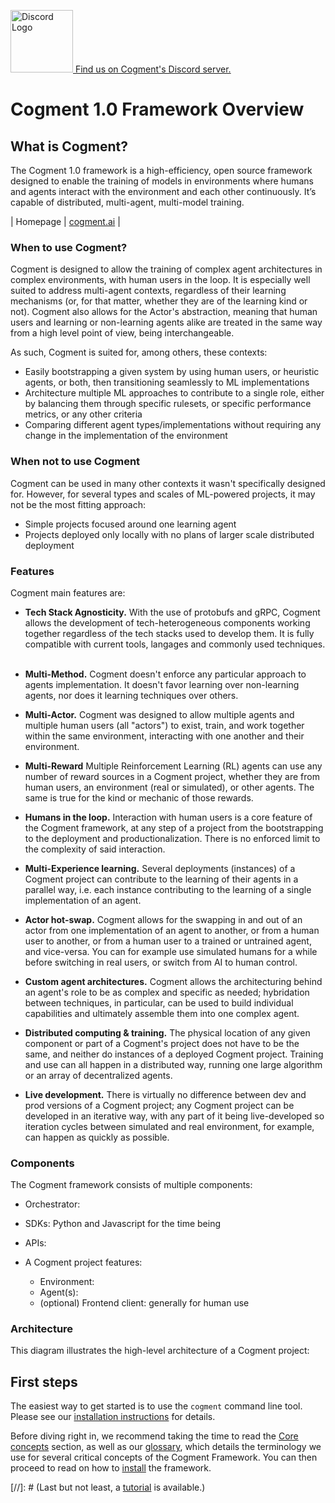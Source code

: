 [<img src="https://discord.com/assets/e4923594e694a21542a489471ecffa50.svg" alt="Discord Logo" style="width:100px;"/> Find us on Cogment's Discord server.](https://discord.gg/55h7fnqdSJ)

# Cogment 1.0 Framework Overview

## What is Cogment?

The Cogment 1.0 framework is a high-efficiency, open source framework designed to enable the training of models in environments where humans and agents interact with the environment and each other continuously. It’s capable of distributed, multi-agent, multi-model training.

| Homepage  | [cogment.ai](https://cogment.ai/)        |

### When to use Cogment?

Cogment is designed to allow the training of complex agent architectures in complex environments, with human users in the loop. It is especially well suited to address multi-agent contexts, regardless of their learning mechanisms (or, for that matter, whether they are of the learning kind or not). Cogment also allows for the Actor's abstraction, meaning that human users and learning or non-learning agents alike are treated in the same way from a high level point of view, being interchangeable.

As such, Cogment is suited for, among others, these contexts:

- Easily bootstrapping a given system by using human users, or heuristic agents, or both, then transitioning seamlessly to ML implementations
- Architecture multiple ML approaches to contribute to a single role, either by balancing them through specific rulesets, or specific performance metrics, or any other criteria
- Comparing different agent types/implementations without requiring any change in the implementation of the environment

### When not to use Cogment

Cogment can be used in many other contexts it wasn't specifically designed for. However, for several types and scales of ML-powered projects, it may not be the most fitting approach:

- Simple projects focused around one learning agent
- Projects deployed only locally with no plans of larger scale distributed deployment

### Features

Cogment main features are:

- **Tech Stack Agnosticity.** With the use of protobufs and gRPC, Cogment allows the development of tech-heterogeneous components working together regardless of the tech stacks used to develop them. It is fully compatible with current tools, langages and commonly used techniques.
&nbsp;

- **Multi-Method.** Cogment doesn't enforce any particular approach to agents implementation. It doesn't favor learning over non-learning agents, nor does it learning techniques over others.
&nbsp;

- **Multi-Actor.** Cogment was designed to allow multiple agents and multiple human users (all "actors") to exist, train, and work together within the same environment, interacting with one another and their environment.
&nbsp;

- **Multi-Reward** Multiple Reinforcement Learning (RL) agents can use any number of reward sources in a Cogment project, whether they are from human users, an environment (real or simulated), or other agents. The same is true for the kind or mechanic of those rewards.
- **Humans in the loop.** Interaction with human users is a core feature of the Cogment framework, at any step of a project from the bootstrapping to the deployment and productionalization. There is no enforced limit to the complexity of said interaction.
- **Multi-Experience learning.** Several deployments (instances) of a Cogment project can contribute to the learning of their agents in a parallel way, i.e. each instance contributing to the learning of a single implementation of an agent.
- **Actor hot-swap.** Cogment allows for the swapping in and out of an actor from one implementation of an agent to another, or from a human user to another, or from a human user to a trained or untrained agent, and vice-versa. You can for example use simulated humans for a while before switching in real users, or switch from AI to human control.
- **Custom agent architectures.** Cogment allows the architecturing behind an agent's role to be as complex and specific as needed; hybridation between techniques, in particular, can be used to build individual capabilities and ultimately assemble them into one complex agent.
- **Distributed computing & training.** The physical location of any given component or part of a Cogment's project does not have to be the same, and neither do instances of a deployed Cogment project. Training and use can all happen in a distributed way, running one large algorithm or an array of decentralized agents.
- **Live development.** There is virtually no difference between dev and prod versions of a Cogment project; any Cogment project can be developed in an iterative way, with any part of it being live-developed so iteration cycles between simulated and real environment, for example, can happen as quickly as possible.

### Components

The Cogment framework consists of multiple components:

- Orchestrator:

- SDKs: Python and Javascript for the time being

- APIs:

- A Cogment project features:
	* Environment:
	* Agent(s):
	* (optional) Frontend client: generally for human use

### Architecture

This diagram illustrates the high-level architecture of a Cogment project:


## First steps

The easiest way to get started is to use the `cogment` command line
tool. Please see our
[installation instructions](./introduction/installation.md) for details.

Before diving right in, we recommend taking the time to read the
[Core concepts](./concepts/core-concepts.md) section, as well as our
[glossary](./concepts/glossary.md), which details the terminology we use
for several critical concepts of the Cogment Framework. You can then
proceed to read on how to [install](./introduction/installation.md) the
framework.

[//]: # (Last but not least, a [tutorial](./cogment/tutorial/)
is available.)
